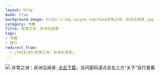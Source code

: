 ```yaml
---
layout: blog
book: true
background-image: https://img.locyoo.com/book非常之洲：非洲见闻录.jpg
category: 书籍
title: 非常之洲：非洲见闻录
tags:
- 书籍
- 旅行
redirect_from:
  - /2024/03/非常之洲：非洲见闻录/
---
```

![](https://img.locyoo.com/book非常之洲：非洲见闻录.jpg)
非常之洲：非洲见闻录: <a name = "ref1" href="https://url18.ctfile.com/f/50983618-1350064787-7a2813?p=3619">点击下载</a>，访问密码请点击右上方“关于”自行查看